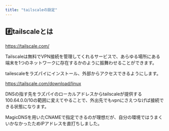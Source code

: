```yaml
---
title: "tailscaleの設定"
---
```

## #️⃣tailscaleとは

https://tailscale.com/

Tailscaleは無料でVPN接続を管理してくれるサービスで、あらゆる場所にある端末を1つのネットワークに存在するかのように振舞わせることができます。

tailescaleをラズパイにインストール、外部からアクセスできるようにします。

https://tailscale.com/download/linux

DNSの指す先をラズパイのローカルアドレスからtailscaleが提供する100.64.0.0/10の範囲に変えてやることで、外出先でもvpnにさえつなげば接続できる状態になります。

MagicDNSを用いたCNAMEで指定できるのが理想だが、自分の環境ではうまくいかなかったためIPアドレスを直打ちしました。
